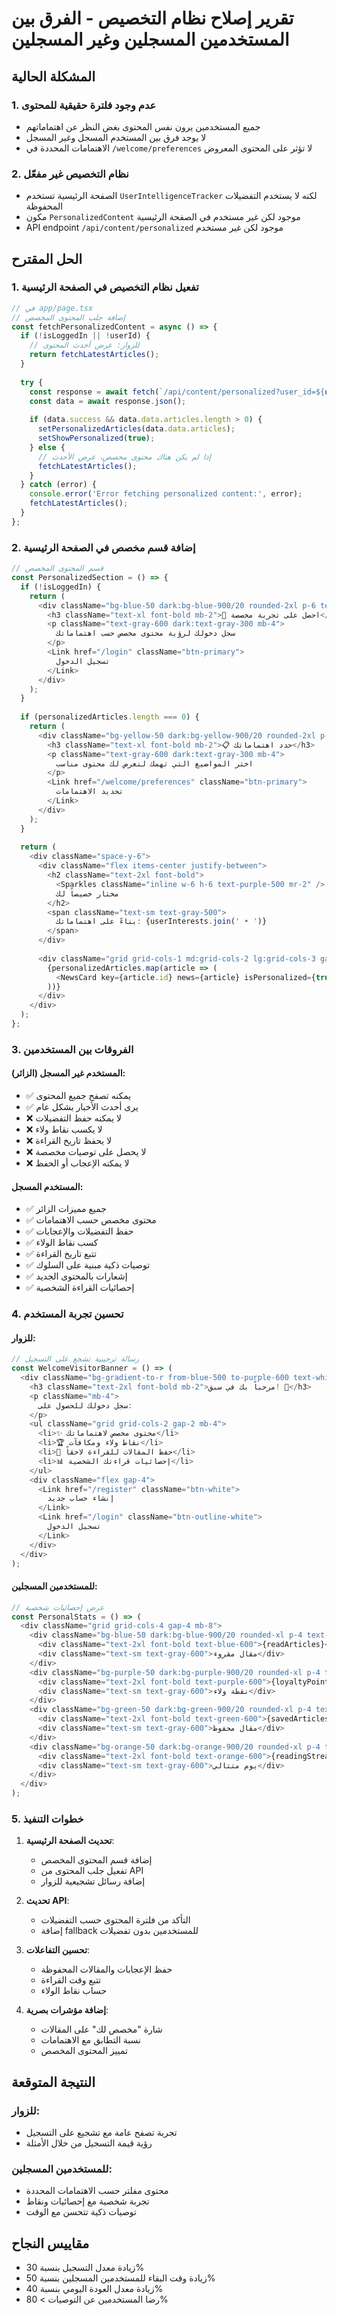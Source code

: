 # تقرير إصلاح نظام التخصيص - الفرق بين المستخدمين المسجلين وغير المسجلين

## المشكلة الحالية

### 1. عدم وجود فلترة حقيقية للمحتوى
- جميع المستخدمين يرون نفس المحتوى بغض النظر عن اهتماماتهم
- لا يوجد فرق بين المستخدم المسجل وغير المسجل
- الاهتمامات المحددة في `/welcome/preferences` لا تؤثر على المحتوى المعروض

### 2. نظام التخصيص غير مفعّل
- الصفحة الرئيسية تستخدم `UserIntelligenceTracker` لكنه لا يستخدم التفضيلات المحفوظة
- مكون `PersonalizedContent` موجود لكن غير مستخدم في الصفحة الرئيسية
- API endpoint `/api/content/personalized` موجود لكن غير مستخدم

## الحل المقترح

### 1. تفعيل نظام التخصيص في الصفحة الرئيسية

```typescript
// في app/page.tsx
// إضافة جلب المحتوى المخصص
const fetchPersonalizedContent = async () => {
  if (!isLoggedIn || !userId) {
    // للزوار: عرض أحدث المحتوى
    return fetchLatestArticles();
  }
  
  try {
    const response = await fetch(`/api/content/personalized?user_id=${userId}&limit=20`);
    const data = await response.json();
    
    if (data.success && data.data.articles.length > 0) {
      setPersonalizedArticles(data.data.articles);
      setShowPersonalized(true);
    } else {
      // إذا لم يكن هناك محتوى مخصص، عرض الأحدث
      fetchLatestArticles();
    }
  } catch (error) {
    console.error('Error fetching personalized content:', error);
    fetchLatestArticles();
  }
};
```

### 2. إضافة قسم مخصص في الصفحة الرئيسية

```typescript
// قسم المحتوى المخصص
const PersonalizedSection = () => {
  if (!isLoggedIn) {
    return (
      <div className="bg-blue-50 dark:bg-blue-900/20 rounded-2xl p-6 text-center">
        <h3 className="text-xl font-bold mb-2">🎯 احصل على تجربة مخصصة</h3>
        <p className="text-gray-600 dark:text-gray-300 mb-4">
          سجل دخولك لرؤية محتوى مخصص حسب اهتماماتك
        </p>
        <Link href="/login" className="btn-primary">
          تسجيل الدخول
        </Link>
      </div>
    );
  }
  
  if (personalizedArticles.length === 0) {
    return (
      <div className="bg-yellow-50 dark:bg-yellow-900/20 rounded-2xl p-6 text-center">
        <h3 className="text-xl font-bold mb-2">📋 حدد اهتماماتك</h3>
        <p className="text-gray-600 dark:text-gray-300 mb-4">
          اختر المواضيع التي تهمك لنعرض لك محتوى مناسب
        </p>
        <Link href="/welcome/preferences" className="btn-primary">
          تحديد الاهتمامات
        </Link>
      </div>
    );
  }
  
  return (
    <div className="space-y-6">
      <div className="flex items-center justify-between">
        <h2 className="text-2xl font-bold">
          <Sparkles className="inline w-6 h-6 text-purple-500 mr-2" />
          مختار خصيصاً لك
        </h2>
        <span className="text-sm text-gray-500">
          بناءً على اهتماماتك: {userInterests.join(' • ')}
        </span>
      </div>
      
      <div className="grid grid-cols-1 md:grid-cols-2 lg:grid-cols-3 gap-6">
        {personalizedArticles.map(article => (
          <NewsCard key={article.id} news={article} isPersonalized={true} />
        ))}
      </div>
    </div>
  );
};
```

### 3. الفروقات بين المستخدمين

#### المستخدم غير المسجل (الزائر):
- ✅ يمكنه تصفح جميع المحتوى
- ✅ يرى أحدث الأخبار بشكل عام
- ❌ لا يمكنه حفظ التفضيلات
- ❌ لا يكسب نقاط ولاء
- ❌ لا يحفظ تاريخ القراءة
- ❌ لا يحصل على توصيات مخصصة
- ❌ لا يمكنه الإعجاب أو الحفظ

#### المستخدم المسجل:
- ✅ جميع مميزات الزائر
- ✅ محتوى مخصص حسب الاهتمامات
- ✅ حفظ التفضيلات والإعجابات
- ✅ كسب نقاط الولاء
- ✅ تتبع تاريخ القراءة
- ✅ توصيات ذكية مبنية على السلوك
- ✅ إشعارات بالمحتوى الجديد
- ✅ إحصائيات القراءة الشخصية

### 4. تحسين تجربة المستخدم

#### للزوار:
```typescript
// رسالة ترحيبية تشجع على التسجيل
const WelcomeVisitorBanner = () => (
  <div className="bg-gradient-to-r from-blue-500 to-purple-600 text-white rounded-2xl p-6 mb-8">
    <h3 className="text-2xl font-bold mb-2">مرحباً بك في سبق! 👋</h3>
    <p className="mb-4">
      سجل دخولك للحصول على:
    </p>
    <ul className="grid grid-cols-2 gap-2 mb-4">
      <li>✨ محتوى مخصص لاهتماماتك</li>
      <li>🏆 نقاط ولاء ومكافآت</li>
      <li>📖 حفظ المقالات للقراءة لاحقاً</li>
      <li>📊 إحصائيات قراءتك الشخصية</li>
    </ul>
    <div className="flex gap-4">
      <Link href="/register" className="btn-white">
        إنشاء حساب جديد
      </Link>
      <Link href="/login" className="btn-outline-white">
        تسجيل الدخول
      </Link>
    </div>
  </div>
);
```

#### للمستخدمين المسجلين:
```typescript
// عرض إحصائيات شخصية
const PersonalStats = () => (
  <div className="grid grid-cols-4 gap-4 mb-8">
    <div className="bg-blue-50 dark:bg-blue-900/20 rounded-xl p-4 text-center">
      <div className="text-2xl font-bold text-blue-600">{readArticles}</div>
      <div className="text-sm text-gray-600">مقال مقروء</div>
    </div>
    <div className="bg-purple-50 dark:bg-purple-900/20 rounded-xl p-4 text-center">
      <div className="text-2xl font-bold text-purple-600">{loyaltyPoints}</div>
      <div className="text-sm text-gray-600">نقطة ولاء</div>
    </div>
    <div className="bg-green-50 dark:bg-green-900/20 rounded-xl p-4 text-center">
      <div className="text-2xl font-bold text-green-600">{savedArticles}</div>
      <div className="text-sm text-gray-600">مقال محفوظ</div>
    </div>
    <div className="bg-orange-50 dark:bg-orange-900/20 rounded-xl p-4 text-center">
      <div className="text-2xl font-bold text-orange-600">{readingStreak}</div>
      <div className="text-sm text-gray-600">يوم متتالي</div>
    </div>
  </div>
);
```

### 5. خطوات التنفيذ

1. **تحديث الصفحة الرئيسية**:
   - إضافة قسم المحتوى المخصص
   - تفعيل جلب المحتوى من API
   - إضافة رسائل تشجيعية للزوار

2. **تحديث API**:
   - التأكد من فلترة المحتوى حسب التفضيلات
   - إضافة fallback للمستخدمين بدون تفضيلات

3. **تحسين التفاعلات**:
   - حفظ الإعجابات والمقالات المحفوظة
   - تتبع وقت القراءة
   - حساب نقاط الولاء

4. **إضافة مؤشرات بصرية**:
   - شارة "مخصص لك" على المقالات
   - نسبة التطابق مع الاهتمامات
   - تمييز المحتوى المخصص

## النتيجة المتوقعة

### للزوار:
- تجربة تصفح عامة مع تشجيع على التسجيل
- رؤية قيمة التسجيل من خلال الأمثلة

### للمستخدمين المسجلين:
- محتوى مفلتر حسب الاهتمامات المحددة
- تجربة شخصية مع إحصائيات ونقاط
- توصيات ذكية تتحسن مع الوقت

## مقاييس النجاح
- زيادة معدل التسجيل بنسبة 30%
- زيادة وقت البقاء للمستخدمين المسجلين بنسبة 50%
- زيادة معدل العودة اليومي بنسبة 40%
- رضا المستخدمين عن التوصيات > 80% 